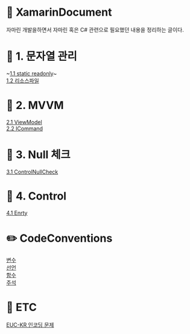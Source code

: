 #  :pencil: XamarinDocument
자마린 개발을하면서 자마린 혹은 C# 관련으로 필요했던 내용을 정리하는 글이다.

# :book: 1. 문자열 관리 
~[1.1 static readonly](https://github.com/k4keye/XamarinDocument/blob/main/1/ReadonlyString.md)~</br>
[1.2 리소스파일](https://github.com/k4keye/XamarinDocument/blob/main/1/Resources.md)

# :couple: 2. MVVM
[2.1 ViewModel](https://github.com/k4keye/XamarinDocument/blob/main/2/VIewModel.md) </br>
[2.2 ICommand](https://github.com/k4keye/XamarinDocument/blob/main/2/ICommand.md)


#  :anger: 3. Null 체크
[3.1 ControlNullCheck](https://github.com/k4keye/XamarinDocument/blob/main/3/ControlNullCheck.md)

# :mag_right: 4. Control
[4.1 Enrty](https://github.com/k4keye/XamarinDocument/blob/main/4/Entry.md)

# :pencil2: CodeConventions
[변수](https://github.com/k4keye/XamarinDocument/blob/main/codeConventions/%EB%B3%80%EC%88%98.md) </br>
[선언](https://github.com/k4keye/XamarinDocument/blob/main/codeConventions/%EC%84%A0%EC%96%B8.md) </br>
[함수](https://github.com/k4keye/XamarinDocument/blob/main/codeConventions/%ED%95%A8%EC%88%98.md) </br>
[주석](https://github.com/k4keye/XamarinDocument/blob/main/codeConventions/%EC%A3%BC%EC%84%9D.md) </br>

# :guitar: ETC
[EUC-KR 인코딩 문제](https://github.com/k4keye/XamarinDocument/blob/main/etc/euc-kr.md)
